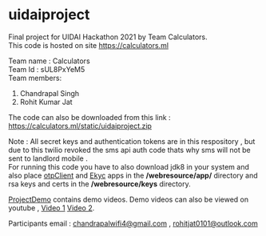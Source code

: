
# uidaiproject

Final project for UIDAI Hackathon 2021 by Team Calculators.<br />
This code is hosted on site https://calculators.ml

Team name : Calculators <br />
Team Id : sUL8PxYeM5 <br/>
Team members:
 1. Chandrapal Singh
 2. Rohit Kumar Jat
 
 The code can also be downloaded from this link : https://calculators.ml/static/uidaiproject.zip

Note : All secret keys and authentication tokens are in this respository , but due to this twilio revoked the sms api auth code thats why sms will not be sent to landlord mobile .<br/>
For running this code you have to also download jdk8 in your system and also place [otpClient](https://github.com/uidaitc/otpapiclient) and [Ekyc](https://github.com/uidaitc/ekycapiclient) apps in the **/webresource/app/** directory and rsa keys and certs in the **/webresource/keys** directory.

[ProjectDemo](https://github.com/ChandrapalSd/uidaiproject/tree/main/ProjectDemo) contains demo videos.
Demo videos can also be viewed on youtube , 
[Video 1](https://youtu.be/_VNS-eYsfaw)
[Video 2](https://youtu.be/0zgsI_WcKg0).

Participants email : [chandrapalwifi4@gmail.com](mailto:chandrapalwifi4@gmail.com) , [rohitjat0101@outlook.com](mailto:rohitjat0101@outlook.com)
